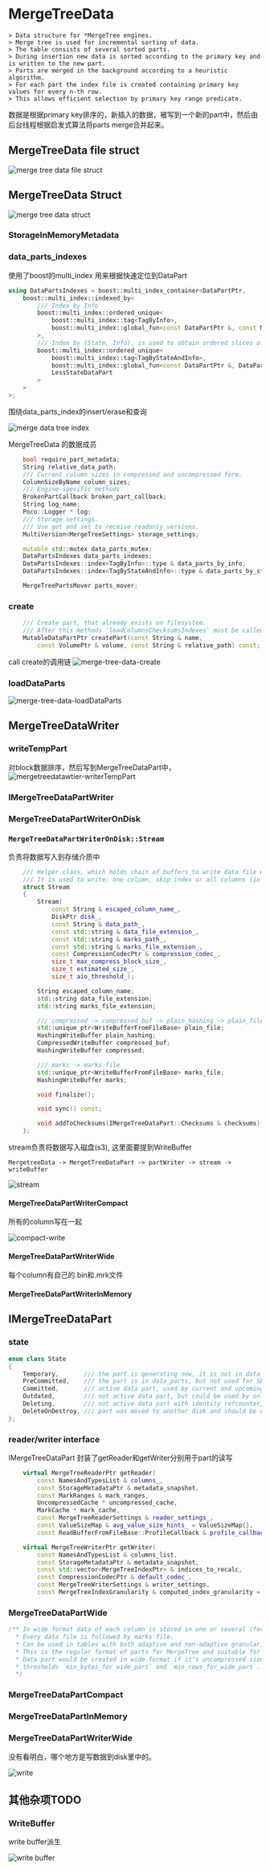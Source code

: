 # MergeTreeData

<!-- toc -->

```
> Data structure for *MergeTree engines.
> Merge tree is used for incremental sorting of data.
> The table consists of several sorted parts.
> During insertion new data is sorted according to the primary key and is written to the new part.
> Parts are merged in the background according to a heuristic algorithm.
> For each part the index file is created containing primary key values for every n-th row.
> This allows efficient selection by primary key range predicate.
```

数据是根据primary key排序的，新插入的数据，被写到一个新的part中，然后由
后台线程根据启发式算法将parts merge合并起来。

## MergeTreeData file struct

![merge tree data file struct](./dot/merge-tree-data-file-struct.svg)

## MergeTreeData Struct

![merge tree data struct](./dot/merge-tree-data-struct.svg)


### StorageInMemoryMetadata

### data_parts_indexes

使用了boost的multi_index 用来根据快速定位到DataPart

```cpp
using DataPartsIndexes = boost::multi_index_container<DataPartPtr,
    boost::multi_index::indexed_by<
        /// Index by Info
        boost::multi_index::ordered_unique<
            boost::multi_index::tag<TagByInfo>,
            boost::multi_index::global_fun<const DataPartPtr &, const MergeTreePartInfo &, dataPartPtrToInfo>
        >,
        /// Index by (State, Info), is used to obtain ordered slices of parts with the same state
        boost::multi_index::ordered_unique<
            boost::multi_index::tag<TagByStateAndInfo>,
            boost::multi_index::global_fun<const DataPartPtr &, DataPartStateAndInfo, dataPartPtrToStateAndInfo>,
            LessStateDataPart
        >
    >
>;
```

围绕data_parts_index的insert/erase和查询

![merge data tree index](./dot/merge-tree-data-index.svg)

MergeTreeData 的数据成员
```cpp
    bool require_part_metadata;
    String relative_data_path;
    /// Current column sizes in compressed and uncompressed form.
    ColumnSizeByName column_sizes;
    /// Engine-specific methods
    BrokenPartCallback broken_part_callback;
    String log_name;
    Poco::Logger * log;
    /// Storage settings.
    /// Use get and set to receive readonly versions.
    MultiVersion<MergeTreeSettings> storage_settings;

    mutable std::mutex data_parts_mutex;
    DataPartsIndexes data_parts_indexes;
    DataPartsIndexes::index<TagByInfo>::type & data_parts_by_info;
    DataPartsIndexes::index<TagByStateAndInfo>::type & data_parts_by_state_and_info;

    MergeTreePartsMover parts_mover;
```

### create

```cpp
    /// Create part, that already exists on filesystem.
    /// After this methods 'loadColumnsChecksumsIndexes' must be called.
    MutableDataPartPtr createPart(const String & name,
        const VolumePtr & volume, const String & relative_path) const;
```

call create的调用链
![merge-tree-data-create](./dot/merge-tree-data-create.svg)


### loadDataParts

![merge-tree-data-loadDataParts](./dot/merge-data-tree-loadDataParts.svg)


## MergeTreeDataWriter

### writeTempPart 

对block数据排序，然后写到MergeTreeDataPart中，
![mergetreedatawtier-writerTempPart](./dot/merge-tree-data-writer-writeTmp.svg)

### IMergeTreeDataPartWriter

### MergeTreeDataPartWriterOnDisk

### `MergeTreeDataPartWriterOnDisk::Stream` 

负责将数据写入到存储介质中

```cpp
    /// Helper class, which holds chain of buffers to write data file with marks.
    /// It is used to write: one column, skip index or all columns (in compact format).
    struct Stream
    {
        Stream(
            const String & escaped_column_name_,
            DiskPtr disk_,
            const String & data_path_,
            const std::string & data_file_extension_,
            const std::string & marks_path_,
            const std::string & marks_file_extension_,
            const CompressionCodecPtr & compression_codec_,
            size_t max_compress_block_size_,
            size_t estimated_size_,
            size_t aio_threshold_);

        String escaped_column_name;
        std::string data_file_extension;
        std::string marks_file_extension;

        /// compressed -> compressed_buf -> plain_hashing -> plain_file
        std::unique_ptr<WriteBufferFromFileBase> plain_file;
        HashingWriteBuffer plain_hashing;
        CompressedWriteBuffer compressed_buf;
        HashingWriteBuffer compressed;

        /// marks -> marks_file
        std::unique_ptr<WriteBufferFromFileBase> marks_file;
        HashingWriteBuffer marks;

        void finalize();

        void sync() const;

        void addToChecksums(IMergeTreeDataPart::Checksums & checksums);
    };
```

stream负责将数据写入磁盘(s3), 这里面要提到WriteBuffer

```
MergetreeData -> MergetTreeDataPart -> partWriter -> stream -> writeBuffer
```

![stream](./dot/MergeTreeDataPartWriterOnDiskStream.svg)

#### MergeTreeDataPartWriterCompact

所有的column写在一起

![compact-write](./dot/MergeTreeDataPartWriterCompact.svg)

#### MergeTreeDataPartWriterWide

每个column有自己的.bin和.mrk文件

#### MergeTreeDataPartWriterInMemory


## IMergeTreeDataPart

### state
```cpp
enum class State
{
    Temporary,       /// the part is generating now, it is not in data_parts list
    PreCommitted,    /// the part is in data_parts, but not used for SELECTs
    Committed,       /// active data part, used by current and upcoming SELECTs
    Outdated,        /// not active data part, but could be used by only current SELECTs, could be deleted after SELECTs finishes
    Deleting,        /// not active data part with identity refcounter, it is deleting right now by a cleaner
    DeleteOnDestroy, /// part was moved to another disk and should be deleted in own destructor
};
```

### reader/writer interface



IMergeTreeDataPart 封装了getReader和getWriter分别用于part的读写
```cpp
    virtual MergeTreeReaderPtr getReader(
        const NamesAndTypesList & columns_,
        const StorageMetadataPtr & metadata_snapshot,
        const MarkRanges & mark_ranges,
        UncompressedCache * uncompressed_cache,
        MarkCache * mark_cache,
        const MergeTreeReaderSettings & reader_settings_,
        const ValueSizeMap & avg_value_size_hints_ = ValueSizeMap{},
        const ReadBufferFromFileBase::ProfileCallback & profile_callback_ = ReadBufferFromFileBase::ProfileCallback{}) const = 0;

    virtual MergeTreeWriterPtr getWriter(
        const NamesAndTypesList & columns_list,
        const StorageMetadataPtr & metadata_snapshot,
        const std::vector<MergeTreeIndexPtr> & indices_to_recalc,
        const CompressionCodecPtr & default_codec_,
        const MergeTreeWriterSettings & writer_settings,
        const MergeTreeIndexGranularity & computed_index_granularity = {}) const = 0;
```

### MergeTreeDataPartWide

```cpp
/** In wide format data of each column is stored in one or several (for complex types) files.
  * Every data file is followed by marks file.
  * Can be used in tables with both adaptive and non-adaptive granularity.
  * This is the regular format of parts for MergeTree and suitable for big parts, as it's the most efficient.
  * Data part would be created in wide format if it's uncompressed size in bytes or number of rows would exceed
  * thresholds `min_bytes_for_wide_part` and `min_rows_for_wide_part`.
  */ 
```

### MergeTreeDataPartCompact
### MergeTreeDataPartInMemory

### MergeTreeDataPartWriterWide

没有看明白，哪个地方是写数据到disk里中的。

![write](./dot/MergeTreeDataPartWriterWide_write.svg)

## 其他杂项TODO

### WriteBuffer
write buffer派生

![write buffer](./dot/writebuffer.svg)
